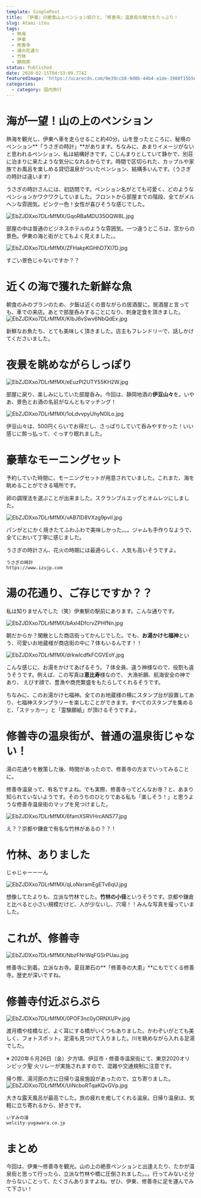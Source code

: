 ```yaml
---
template: SinglePost
title: 『伊東』の絶景山上ペンション紹介と、『修善寺』温泉街の魅力をたっぷり！
slug: Atami-itou
tags:
  - 熱海
  - 伊東
  - 修善寺
  - 湯の花通り
  - 竹林
  - 静岡県
status: Published
date: 2020-02-15T04:53:09.774Z
featuredImage: 'https://ucarecdn.com/0e39ccb8-9d0b-44b4-a1de-3988f15b5e79/'
categories:
  - category: 国内旅行
---
```

# 海が一望！山の上のペンション

熱海を観光し、伊東へ車を走らせること約40分。山を登ったところに、秘境のペンション**「うさぎの時計」**があります。ちなみに、あまりイメージがないと思われるペンション、私は結構好きです。こじんまりとしていて静かで、別荘に泊まりに来たような気分になれるからです。時間で区切られた、カップルや家族でお風呂を楽しめる貸切温泉がついたペンション、結構多いんです。（うさぎの時計は違います）

うさぎの時計さんには、初訪問です。ペンション名がとても可愛く、どのようなペンションかワクワクしていました。フロントから部屋までの階段、全てがメルヘンな雰囲気。ピンク一色！女性が喜びそうな感じでした。

![EbZJDXxo7DLrMfMX/GqoRBaMDU35OQW8L.jpg](https://firebasestorage.googleapis.com/v0/b/type-c1c71.appspot.com/o/EbZJDXxo7DLrMfMX%2FGqoRBaMDU35OQW8L.jpg?alt=media&token=824cd1e7-007a-4c52-bde2-2cab5379ab87)


部屋の中は普通のビジネスホテルのような雰囲気。一つ違うところは、窓からの景色。伊東の海と街がとてもよく見えました。。

![EbZJDXxo7DLrMfMX/ZFHakpKGHhD7XI7D.jpg](https://firebasestorage.googleapis.com/v0/b/type-c1c71.appspot.com/o/EbZJDXxo7DLrMfMX%2FZFHakpKGHhD7XI7D.jpg?alt=media&token=8eb98507-6618-4908-af9a-5d785e6897ed)

すごい景色じゃないですか？？

# 近くの海で獲れた新鮮な魚

朝食のみのプランのため、夕飯は近くの昔ながらの居酒屋に。居酒屋と言っても、車での来店。あとで部屋呑みすることになり、刺身定食を頂きました。
![EbZJDXxo7DLrMfMX/KIbJ6vSwv6NbQdEx.jpg](https://firebasestorage.googleapis.com/v0/b/type-c1c71.appspot.com/o/EbZJDXxo7DLrMfMX%2FKIbJ6vSwv6NbQdEx.jpg?alt=media&token=68262655-42f5-4577-86b5-e8e01f77538e)

新鮮なお魚たち、とても美味しく頂きました。店主もフレンドリーで、話しかけてくださいました。


# 夜景を眺めながらしっぽり

![EbZJDXxo7DLrMfMX/eEuzPl2UTY55KH2W.jpg](https://firebasestorage.googleapis.com/v0/b/type-c1c71.appspot.com/o/EbZJDXxo7DLrMfMX%2FeEuzPl2UTY55KH2W.jpg?alt=media&token=3cf1a101-211d-475f-a3ad-842964671b4b)

部屋に戻り、楽しみにしていた部屋呑み。今回は、静岡地酒の**伊豆山々**を。いやあ、景色とお酒の名前がなんともマッチング！

![EbZJDXxo7DLrMfMX/1oLdvvpyUhyN0lLo.jpg](https://firebasestorage.googleapis.com/v0/b/type-c1c71.appspot.com/o/EbZJDXxo7DLrMfMX%2F1oLdvvpyUhyN0lLo.jpg?alt=media&token=894dd787-3645-4add-bdd0-800b4b62d18f)

伊豆山々は、500円くらいでお得だし、さっぱりしていて呑みやすかった！いい感じに酔っ払って、ぐっすり眠れました。

# 豪華なモーニングセット

予約していた時間に、モーニングセットが用意されていました。これまた、海を眺めることができる場所です。

卵の調理法を選ぶことが出来ました。スクランブルエッグとオムレツにしました。

 ![EbZJDXxo7DLrMfMX/vAB7ID8VXzg9pviI.jpg](https://firebasestorage.googleapis.com/v0/b/type-c1c71.appspot.com/o/EbZJDXxo7DLrMfMX%2FvAB7ID8VXzg9pviI.jpg?alt=media&token=caf733d9-9e35-431f-aa9e-02b516fa8260)

パンがとにかく焼きたてふわふわで美味しかった。。。ジャムも手作りなようで、全てにおいて丁寧に感じました。

うさぎの時計さん、花火の時期には最適らしく、人気も高いそうですよ。

```
うさぎの時計
https://www.izujp.com
```

# 湯の花通り、ご存じですか？？

私は知りませんでした（笑）伊東駅の駅前にあります。こんな通りです。

![EbZJDXxo7DLrMfMX/bAxl4DfcrvZPHfNn.jpg](https://firebasestorage.googleapis.com/v0/b/type-c1c71.appspot.com/o/EbZJDXxo7DLrMfMX%2FbAxl4DfcrvZPHfNn.jpg?alt=media&token=e1bf2302-7e0c-424b-b7cb-844c93d73ebe)

朝だからか？閑散とした商店街ってかんじでした。でも、**お湯かけ七福神**という、可愛いお地蔵様が商店街の中に７体もいるんです！！

![EbZJDXxo7DLrMfMX/drkwlcdfkFCGVEoY.jpg](https://firebasestorage.googleapis.com/v0/b/type-c1c71.appspot.com/o/EbZJDXxo7DLrMfMX%2FdrkwlcdfkFCGVEoY.jpg?alt=media&token=2bf17dea-e215-45db-ace5-5d74bd7b1af4)

こんな感じに、お湯をかけてあげるそう。７体全員、違う神様なので、役割も違うそうです。例えば、この写真は**恵比寿**様なので、
大漁祈願、航海安全の神であり、
えびす顔で、豊漁や商売繁盛をもたらしてくれるそうです。

ちなみに、このお湯かけ七福神。全てのお地蔵様の横にスタンプ台が設置してあり、七福神スタンプラリーを楽しむことができます。すべてのスタンプを集めると、「ステッカー」と「霊験願紙」が頂けるそうですよ。


# 修善寺の温泉街が、普通の温泉街じゃない！

湯の花通りを散策した後、時間があったので、修善寺の方までいってみることに。

修善寺温泉って、有名ですよね。でも実際、修善寺ってどんなお寺？と、あまり知られていないようです。そのうちのひとりである私も「楽しそう！」と思うような修善寺温泉街のマップを見つけました。

![EbZJDXxo7DLrMfMX/6famXSRVHrcAN577.jpg](https://firebasestorage.googleapis.com/v0/b/type-c1c71.appspot.com/o/EbZJDXxo7DLrMfMX%2F6famXSRVHrcAN577.jpg?alt=media&token=d51a0a60-872c-4d80-a743-be503fc4a4f5)

え？？京都や鎌倉で有名な竹林があるの？？！

# 竹林、ありました

じゃじゃーーーん

![EbZJDXxo7DLrMfMX/qLoNxramEgETv6qU.jpg](https://firebasestorage.googleapis.com/v0/b/type-c1c71.appspot.com/o/EbZJDXxo7DLrMfMX%2FqLoNxramEgETv6qU.jpg?alt=media&token=dee36acf-5174-4544-9187-64f0505bc28b)

想像してたよりも、立派な竹林でした。**竹林の小径**というそうです。京都や鎌倉と比べると小さい規模だけど、人が少ないし、穴場！！みんな写真を撮っていました。

# これが、修善寺

![EbZJDXxo7DLrMfMX/NbzFNrWqFGSrPUau.jpg](https://firebasestorage.googleapis.com/v0/b/type-c1c71.appspot.com/o/EbZJDXxo7DLrMfMX%2FNbzFNrWqFGSrPUau.jpg?alt=media&token=2427569c-0c8c-416a-a9e2-12b7f1926d52)

修善寺に到着。立派なお寺。夏目漱石の**「修善寺の大患」**にもでてくる修善寺。歴史が深いですね。

# 修善寺付近ぷらぷら

![EbZJDXxo7DLrMfMX/0POF3nc0yORNXUPv.jpg](https://firebasestorage.googleapis.com/v0/b/type-c1c71.appspot.com/o/EbZJDXxo7DLrMfMX%2F0POF3nc0yORNXUPv.jpg?alt=media&token=ce1cdbc7-b0c5-4965-99b6-7e67b7f1ee4e)

渡月橋や桂橋など、よく耳にする橋がいくつもありました。かわぞいがとても美しく、フォトスポット。足湯も見つけて入りました。川を眺めながら入れる足湯でした。

※ 2020年６月26日（金）夕方頃、伊豆市・修善寺温泉街にて、東京2020オリンピック聖 火リレーが実施されますので、混雑や交通規制に注意です。

帰り際、湯河原の方に日帰り温泉施設があったので、立ち寄りました。
![EbZJDXxo7DLrMfMX/UiNcboRTqaKQvGVp.jpg](https://firebasestorage.googleapis.com/v0/b/type-c1c71.appspot.com/o/EbZJDXxo7DLrMfMX%2FUiNcboRTqaKQvGVp.jpg?alt=media&token=f0b335b1-6ad2-4c6d-9ce6-789d16931e09)

大きな露天風呂が最高でした。旅の疲れを癒してくれる温泉。日帰り温泉は、気軽に立ち寄れるから、好きです。

```
いずみの湯
welcity-yugawara.co.jp
```

# まとめ
今回は、伊東〜修善寺を観光。山の上の絶景ペンションと出逢えたり、たかが温泉街と思って行ったら、立派な竹林や橋に圧倒されました。。。行ってみないと分からないことって、たくさんありますよね。ぜひ、伊東、修善寺に足を運んでみて下さい！
